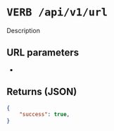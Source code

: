 # `VERB /api/v1/url`

Description

## URL parameters
- 

## Returns (JSON)
```json
{
	"success": true,
}
```
